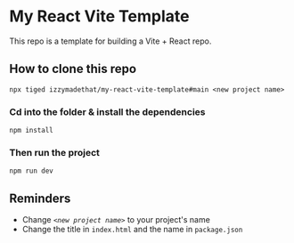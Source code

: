 # My React Vite Template

This repo is a template for building a Vite + React repo.

## How to clone this repo

```shell
npx tiged izzymadethat/my-react-vite-template#main <new project name>
```

### Cd into the folder & install the dependencies

```shell
npm install
```

### Then run the project

```shell
npm run dev
```

## Reminders

- Change _`<new project name>`_ to your project's name
- Change the title in `index.html` and the name in `package.json`
